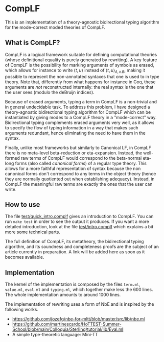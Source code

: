 # CompLF

This is an implementation of a theory-agnostic bidirectional typing algorithm for the mode-correct moded theories of CompLF.

## What is CompLF?

CompLF is a logical framework suitable for defining computational theories (whose definitional equality is purely generated by rewriting). A key feature of CompLF is the possibility for marking arguments of symbols as erased, which allows for instance to write $\langle t, u \rangle$ instead of $\langle t, u\rangle_{A, x.B}$, making it possible to represent the non-annotated syntaxes that one is used to in type theory. Note that, differently from what happens for instance in Coq, these arguments are *not* reconstructed internally: the real syntax is the one that the user sees (modulo the deBruijn indices). 

Because of erased arguments, typing a term in CompLF is a non-trivial and in general undecidable task. To address this problem, I have designed a theory-agnostic bidirectional typing algorithm for CompLF which can be instantiated by giving modes to a CompLF theory in a "mode-correct" way. Bidirectional typing complements erased arguments very well, as it allows to specify the flow of typing information in a way that makes such arguments redundant, hence eliminating the need to have them in the syntax.

Finally, unlike most frameworks but similarly to Canonical LF, in CompLF there is no meta-level beta-reduction or eta-expansion. Instead, the well-formed raw terms of CompLF would correspond to the beta-normal eta-long forms (also called *canonical forms*) of a regular type theory. This allows for a more faithful representation of syntax because the non canonical forms don't correspond to any terms in the object theory (hence they are normally quotiented out when establishing adequacy). Instead, in CompLF the meaningful raw terms are exactly the ones that the user can write.
 
## How to use

The file [test/quick_intro.complf](test/quick_intro.complf) gives an introduction to CompLF. You can run `make test` in order to see the output it produces. If you want a more detailed introduction, look at the file [test/intro.complf](test/intro.complf) which explains a bit more some technical parts. 

The full definition of CompLF, its metatheory, the bidirectional typing algorithm, and its soundness and completeness proofs are the subject of an article currently in preparation. A link will be added here as soon as it becomes available.

## Implementation

The kernel of the implementation is composed by the files `term.ml`, `value.ml`, `eval.ml` and `typing.ml`, which together make less the 600 lines. The whole implementation amounts to around 1000 lines.

The implementation of rewriting uses a form of NbE and is inspired by the following works.

- https://github.com/jozefg/nbe-for-mltt/blob/master/src/lib/nbe.ml
- https://github.com/martinescardo/HoTTEST-Summer-School/blob/main/Colloquia/Sterling/tutorial/lib/Eval.ml
- A simple type-theoretic language: Mini-TT



